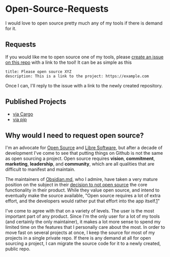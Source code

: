 # Open-Source-Requests

I would love to open source pretty much any of my tools if there is demand for it. 

## Requests

If you would like me to open source one of my tools, please [create an issue on this repo](https://github.com/patbeagan1/Open-Source-Requests/issues/new) with a link to the tool! It can be as simple as this
```
title: Please open source XYZ
description: This is a link to the project: https://example.com
```
Once I can, I'll reply to the issue with a link to the newly created repository.

## Published Projects

- [via Cargo](https://crates.io/users/patbeagan)
- [via pip](https://pypi.org/user/patbeagan1/)

## Why would I need to request open source?

I'm an advocate for [Open Source](https://en.wikipedia.org/wiki/Open_source) and [Libre Software](https://en.wikipedia.org/wiki/Free_software_movement), but after a decade of development I've come to see that putting things on Github is not the same as open sourcing a project. Open source requires **vision**, **commitment**, **marketing**, **leadership**, and **community**, which are all qualities that are difficult to manifest and maintain. 

The maintainers of [Obsidian.md](https://obsidian.md/), who I admire, have taken a very mature position on the subject in their [decision to not open source](https://forum.obsidian.md/t/open-sourcing-of-obsidian/1515/11) the core functionality in their product. While they value open source, and intend to eventually make the source available, "Open source requires a lot of extra effort, and the developers would rather put that effort into the app itself.[1]"

I've come to agree with that on a variety of levels. The user is the most important part of any product. Since I'm the only user for a lot of my tools (and certainly the only maintainer), it makes a lot more sense to spend my limited time on the features that I personally care about the most. In order to move fast on several projects at once, I keep the source for most of my projects in a single private repo. If there is any demand at all for open sourcing a project, I can migrate the source code for it to a newly created, public repo.



<!--
How to publish, per platform

Python
https://pypi.org/manage/projects/
https://packaging.python.org/en/latest/tutorials/packaging-projects/
-->

[1]: https://obsidian.rocks/why-isnt-obsidian-open-source/
